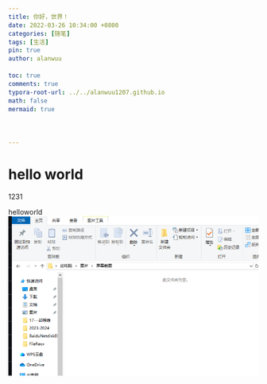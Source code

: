 ```yaml
---
title: 你好，世界！
date: 2022-03-26 10:34:00 +0800
categories: [随笔]
tags: [生活]
pin: true
author: alanwuu

toc: true
comments: true
typora-root-url: ../../alanwuu1207.github.io
math: false
mermaid: true



---
```


# hello world 

1231

helloworld![1744304283335](/assets/blog_res/2025-04-11-test.assets/1744304283335.png)